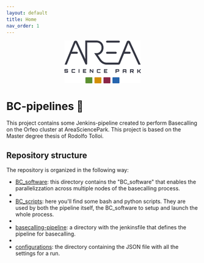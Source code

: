 ```yaml
---
layout: default
title: Home
nav_order: 1
---
```


<p align="center">
  <img src="assets/area_for_white_bkg.png" alt="Area logo" width="200"/>
</p>

# BC-pipelines 🧬
This project contains some Jenkins-pipeline created to perform Basecalling on the Orfeo cluster at AreaSciencePark. This project is based on the Master degree thesis of Rodolfo Tolloi.

## Repository structure
The repository is organized in the following way:  
- [BC_software](BC_software.md): this directory contains the "BC_software" that enables the parallelizzation across multiple nodes of the basecalling process.
- 
- [BC_scripts](BC_scripts.md): here you'll find some bash and python scripts. They are used by both the pipeline itself, the BC_software to setup and launch the whole process.
- 
- [basecalling-pipeline](Basecalling-pipeline.md): a directory with the jenkinsfile that defines the pipeline for basecalling.
- 
- [configurations](Configuration.md): the directory containing the JSON file with all the settings for a run.